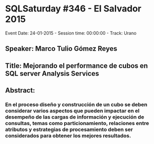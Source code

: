 # SQLSaturday #346 - El Salvador 2015
Event Date: 24-01-2015 - Session time: 00:00:00 - Track: Urano
## Speaker: Marco Tulio Gómez Reyes
## Title: Mejorando el performance de cubos en SQL server Analysis Services
## Abstract:
### En el proceso diseño y construcción de un cubo se deben considerar varios aspectos que pueden impactar en el desempeño de las cargas de información y ejecución de consultas, temas como particionamiento, relaciones entre atributos y estrategias de procesamiento deben ser considerados para obtener los mejores resultados.

